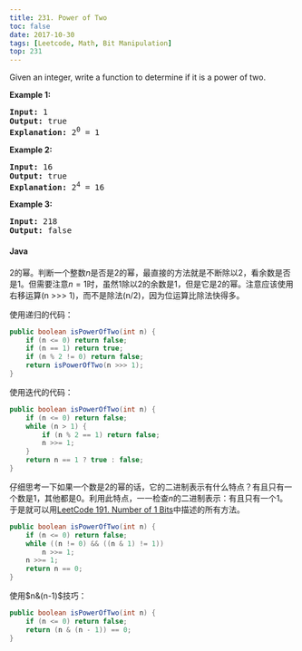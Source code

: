 ```yaml
---
title: 231. Power of Two
toc: false
date: 2017-10-30
tags: [Leetcode, Math, Bit Manipulation]
top: 231
---
```


Given an integer, write a function to determine if it is a power of two.

<p><strong>Example 1:</strong></p>

<pre><strong>Input:</strong> 1
<strong>Output:</strong> true 
<strong>Explanation: </strong>2<sup>0</sup>&nbsp;= 1
</pre>

<p><strong>Example 2:</strong></p>

<pre><strong>Input:</strong> 16
<strong>Output:</strong> true
<strong>Explanation: </strong>2<sup>4</sup>&nbsp;= 16</pre>

<p><strong>Example 3:</strong></p>

<pre><strong>Input:</strong> 218
<strong>Output:</strong> false</pre>
</div>


#### Java

2的幂。判断一个整数$n$是否是2的幂，最直接的方法就是不断除以2，看余数是否是1。但需要注意$n=1$时，虽然1除以2的余数是1，但是它是2的幂。注意应该使用右移运算(n >>> 1)，而不是除法(n/2)，因为位运算比除法快得多。


使用递归的代码：

```Java
public boolean isPowerOfTwo(int n) {
    if (n <= 0) return false;
    if (n == 1) return true;
    if (n % 2 != 0) return false;
    return isPowerOfTwo(n >>> 1);
}
```

使用迭代的代码：


```Java
public boolean isPowerOfTwo(int n) {
    if (n <= 0) return false;
    while (n > 1) {
        if (n % 2 == 1) return false;
        n >>= 1;
    }
    return n == 1 ? true : false;
}
```

仔细思考一下如果一个数是2的幂的话，它的二进制表示有什么特点？有且只有一个数是1，其他都是0。利用此特点，一一检查$n$的二进制表示：有且只有一个1。于是就可以用[LeetCode 191. Number of 1 Bits](http://localhost/wiki/2017/10/30/Leetcode-191-Number-of-1-Bits/)中描述的所有方法。


```Java
public boolean isPowerOfTwo(int n) {
    if (n <= 0) return false;
    while ((n != 0) && ((n & 1) != 1))
        n >>= 1;
    n >>= 1;
    return n == 0; 
}
```

使用$n&(n-1)$技巧：

```Java
public boolean isPowerOfTwo(int n) {
    if (n <= 0) return false;
    return (n & (n - 1)) == 0; 
}
```
